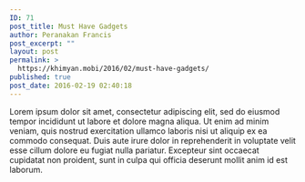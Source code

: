 ```yaml
---
ID: 71
post_title: Must Have Gadgets
author: Peranakan Francis
post_excerpt: ""
layout: post
permalink: >
  https://khimyan.mobi/2016/02/must-have-gadgets/
published: true
post_date: 2016-02-19 02:40:18
---
```

Lorem ipsum dolor sit amet, consectetur adipiscing elit, sed do eiusmod tempor incididunt ut labore et dolore magna aliqua. Ut enim ad minim veniam, quis nostrud exercitation ullamco laboris nisi ut aliquip ex ea commodo consequat. Duis aute irure dolor in reprehenderit in voluptate velit esse cillum dolore eu fugiat nulla pariatur. Excepteur sint occaecat cupidatat non proident, sunt in culpa qui officia deserunt mollit anim id est laborum.